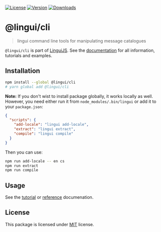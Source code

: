 [![License][Badge-License]][License]
[![Version][Badge-Version]][Package]
[![Downloads][Badge-Downloads]][Package]

# @lingui/cli

> lingui command line tools for manipulating message catalogues

`@lingui/cli` is part of [LinguiJS][LinguiJS]. See the [documentation][Documentation] for all information, tutorials and examples.

## Installation

```sh
npm install --global @lingui/cli
# yarn global add @lingui/cli
```

**Note:** If you don't wist to install package globally, it works locally
as well. However, you need either run it from `node_modules/.bin/lingui` or
add it to your `package.json`:

```json
{
  "scripts": {
    "add-locale": "lingui add-locale",
    "extract": "lingui extract",
    "compile": "lingui compile"
  }
}
```

Then you can use:

```sh
npm run add-locale -- en cs
npm run extract
npm run compile
```

## Usage

See the [tutorial][Tutorial] or [reference][Reference] documenation.

## License

This package is licensed under [MIT][License] license.

[License]: https://github.com/lingui/js-lingui/blob/master/LICENSE
[LinguiJS]: https://github.com/lingui/js-lingui
[Documentation]: https://lingui.js.org/
[Tutorial]: https://lingui.js.org/tutorials/cli.html
[Reference]: https://lingui.js.org/ref/cli.html
[Package]: https://www.npmjs.com/package/@lingui/cli
[Badge-Downloads]: https://img.shields.io/npm/dw/@lingui/cli.svg
[Badge-Version]: https://img.shields.io/npm/v/@lingui/cli.svg 
[Badge-License]: https://img.shields.io/npm/l/@lingui/cli.svg
